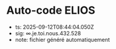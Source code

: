 # Auto-code ELIOS
- ts: 2025-09-12T08:44:04.050Z
- sig: ∞.je.toi.nous.432.528
- note: fichier généré automatiquement